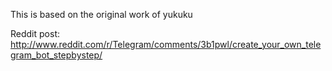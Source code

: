 This is based on the original work of yukuku

Reddit post: http://www.reddit.com/r/Telegram/comments/3b1pwl/create_your_own_telegram_bot_stepbystep/
